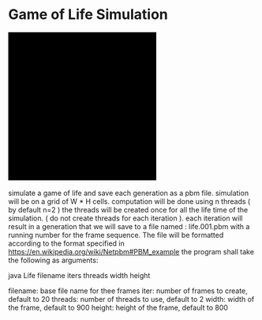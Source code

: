 # Game of Life Simulation

![Example](https://github.com/Shay-M/JavaProjects/blob/master/01-life/The%20Life%20Game/lifeOut.gif?raw=true)

simulate a game of life and save each generation as a pbm file.
simulation will be on a grid of W * H cells.
computation will be done using n threads ( by default n=2 )
the threads will be created once for all the life time of the simulation.
( do not create threads for each iteration ).
each iteration will result in a generation that we will save to a file named : life.001.pbm
with a running number for the frame sequence. The file will be formatted according to the format specified in https://en.wikipedia.org/wiki/Netpbm#PBM_example
the program shall take the following as arguments:

java Life filename iters threads   width height

filename: base file name for thee frames
iter: number of frames to create, default to 20
threads: number of threads to use, default to 2
width: width of the frame, default to 900
height: height of the frame, default to 800

